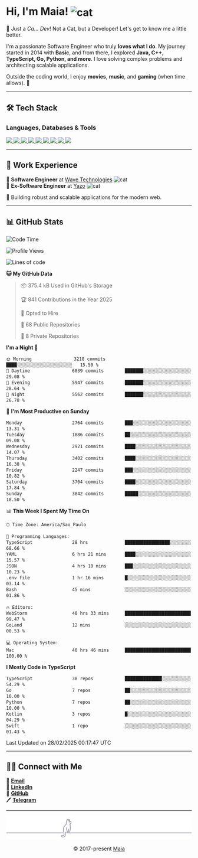 <h1 align="left">Hi, I'm Maia! 
<img src="https://emojis.slackmojis.com/emojis/images/1643509834/36299/black-cat.gif?1643509834" width="50" height="60" align="center" alt="cat"/>
</h1>

🎩 Just a *Ca... Dev*! Not a Cat, but a Developer! Let's get to know me a little better.

I'm a passionate Software Engineer who truly **loves what I do**. My journey started in 2014 with **Basic**, and from there, I explored **Java, C++, TypeScript, Go, Python, and more**. I love solving complex problems and architecting scalable applications.

Outside the coding world, I enjoy **movies**, **music**, and **gaming** (when time allows). 🚀

---

## 🛠️ Tech Stack

### Languages, Databases & Tools
<p>
  <a href="https://www.typescriptlang.org">
    <img src="https://skillicons.dev/icons?i=ts" />
  </a>
  <a href="https://go.dev">
    <img src="https://skillicons.dev/icons?i=go" />
  </a>
  <a href="https://www.python.org">
    <img src="https://skillicons.dev/icons?i=python" />
  </a>
  <a href="https://gradle.org">
    <img src="https://skillicons.dev/icons?i=gradle" />
  </a>
  <a href="https://redis.io">
    <img src="https://skillicons.dev/icons?i=redis" />
  </a>
  <a href="https://www.mongodb.com">
    <img src="https://skillicons.dev/icons?i=mongodb" />
  </a>
  <a href="https://nodejs.org">
    <img src="https://skillicons.dev/icons?i=nodejs" />
  </a>
  <a href="https://www.javascript.com">
    <img src="https://skillicons.dev/icons?i=js" />
  </a>
  <a href="https://www.docker.com">
    <img src="https://skillicons.dev/icons?i=docker" />
  </a>
</p>

---

## 💼 Work Experience

🔹 **Software Engineer** at [Wave Technologies](https://www.linkedin.com/company/wave-technologies-oficial/)   <img src="https://media.giphy.com/media/WUlplcMpOCEmTGBtBW/giphy.gif" width="30" alt="cat"> <br>
🔹 **Ex-Software Engineer** at [Yazo](https://yazo.com.br/) <img src="https://media.giphy.com/media/WUlplcMpOCEmTGBtBW/giphy.gif" width="30" alt="cat"> <br>

🚀 Building robust and scalable applications for the modern web.

---

## 📊 GitHub Stats

<!--START_SECTION:waka-->
![Code Time](http://img.shields.io/badge/Code%20Time-5%2C384%20hrs%2022%20mins-blue)

![Profile Views](http://img.shields.io/badge/Profile%20Views-16-blue)

![Lines of code](https://img.shields.io/badge/From%20Hello%20World%20I%27ve%20Written-6.5%20million%20lines%20of%20code-blue)

**🐱 My GitHub Data** 

> 📦 375.4 kB Used in GitHub's Storage 
 > 
> 🏆 841 Contributions in the Year 2025
 > 
> 💼 Opted to Hire
 > 
> 📜 68 Public Repositories 
 > 
> 🔑 8 Private Repositories 
 > 
**I'm a Night 🦉** 

```text
🌞 Morning                3218 commits        ████░░░░░░░░░░░░░░░░░░░░░   15.50 % 
🌆 Daytime                6039 commits        ███████░░░░░░░░░░░░░░░░░░   29.08 % 
🌃 Evening                5947 commits        ███████░░░░░░░░░░░░░░░░░░   28.64 % 
🌙 Night                  5562 commits        ███████░░░░░░░░░░░░░░░░░░   26.78 % 
```
📅 **I'm Most Productive on Sunday** 

```text
Monday                   2764 commits        ███░░░░░░░░░░░░░░░░░░░░░░   13.31 % 
Tuesday                  1886 commits        ██░░░░░░░░░░░░░░░░░░░░░░░   09.08 % 
Wednesday                2921 commits        ████░░░░░░░░░░░░░░░░░░░░░   14.07 % 
Thursday                 3402 commits        ████░░░░░░░░░░░░░░░░░░░░░   16.38 % 
Friday                   2247 commits        ███░░░░░░░░░░░░░░░░░░░░░░   10.82 % 
Saturday                 3704 commits        ████░░░░░░░░░░░░░░░░░░░░░   17.84 % 
Sunday                   3842 commits        █████░░░░░░░░░░░░░░░░░░░░   18.50 % 
```


📊 **This Week I Spent My Time On** 

```text
🕑︎ Time Zone: America/Sao_Paulo

💬 Programming Languages: 
TypeScript               28 hrs              █████████████████░░░░░░░░   68.66 % 
YAML                     6 hrs 21 mins       ████░░░░░░░░░░░░░░░░░░░░░   15.57 % 
JSON                     4 hrs 10 mins       ███░░░░░░░░░░░░░░░░░░░░░░   10.23 % 
.env file                1 hr 16 mins        █░░░░░░░░░░░░░░░░░░░░░░░░   03.14 % 
Bash                     45 mins             ░░░░░░░░░░░░░░░░░░░░░░░░░   01.86 % 

🔥 Editors: 
WebStorm                 40 hrs 33 mins      █████████████████████████   99.47 % 
GoLand                   12 mins             ░░░░░░░░░░░░░░░░░░░░░░░░░   00.53 % 

💻 Operating System: 
Mac                      40 hrs 46 mins      █████████████████████████   100.00 % 
```

**I Mostly Code in TypeScript** 

```text
TypeScript               38 repos            ██████████████░░░░░░░░░░░   54.29 % 
Go                       7 repos             ██░░░░░░░░░░░░░░░░░░░░░░░   10.00 % 
Python                   7 repos             ██░░░░░░░░░░░░░░░░░░░░░░░   10.00 % 
Kotlin                   3 repos             █░░░░░░░░░░░░░░░░░░░░░░░░   04.29 % 
Swift                    1 repo              ░░░░░░░░░░░░░░░░░░░░░░░░░   01.43 % 
```




 Last Updated on 28/02/2025 00:17:47 UTC
<!--END_SECTION:waka-->

---

## 👯‍👨 Connect with Me
📧 **[Email](mailto:gabrielmaialva33@gmail.com)**  
🔗 **[LinkedIn](https://www.linkedin.com/in/gabriel-maia-183984239)**  
🐙 **[GitHub](https://github.com/gabrielmaialva33)**  
🖊 **[Telegram](https://t.me/sr_mrootx)**

---

<p align="center"><img src="https://raw.githubusercontent.com/gabrielmaialva33/gabrielmaialva33/master/assets/gray0_ctp_on_line.svg?sanitize=true" /></p>
<p align="center">&copy; 2017-present <a href="https://github.com/gabrielmaialva33/" target="_blank">Maia</a></p>
